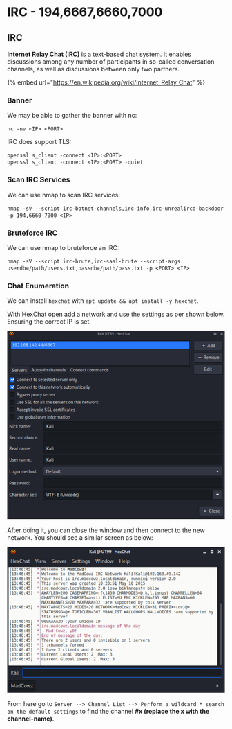 # IRC - 194,6667,6660,7000

## IRC

**Internet Relay Chat (IRC)** is a text-based chat system. It enables discussions among any number of participants in so-called conversation channels, as well as discussions between only two partners.

{% embed url="https://en.wikipedia.org/wiki/Internet_Relay_Chat" %}

### Banner

We may be able to gather the banner with nc:

```
nc -nv <IP> <PORT>
```

IRC does support TLS:

```
openssl s_client -connect <IP>:<PORT>
openssl s_client -connect <IP>:<PORT> -quiet
```

### Scan IRC Services

We can use nmap to scan IRC services:

```
nmap -sV --script irc-botnet-channels,irc-info,irc-unrealircd-backdoor -p 194,6660-7000 <IP>
```

### Bruteforce IRC

We can use nmap to bruteforce an IRC:

```
nmap -sV --script irc-brute,irc-sasl-brute --script-args userdb=/path/users.txt,passdb=/path/pass.txt -p <PORT> <IP>
```

### Chat Enumeration

We can install `hexchat` with `apt update && apt install -y hexchat`.

With HexChat open add a network and use the settings as per shown below. Ensuring the correct IP is set.

![IRC Servers -> Add](../.gitbook/assets/hexchat-connect-to-irc.png)

After doing it, you can close the window and then connect to the new network. You should see a similar screen as below:

![IRC HexChat  Connected](../.gitbook/assets/hexchat-irc.png)

From here go to `Server --> Channel List --> Perform a wildcard * search on the default settings` to find the channel **#x (replace the x with the channel-name)**.
